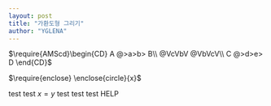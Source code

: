 ```yaml
---
layout: post
title: "가환도형 그리기"
author: "YGLENA"
---
```

$\require{AMScd}\begin{CD}
A @>a>b> B\\
@VcVbV @VbVcV\\
C @>d>e> D
\end{CD}$

$\require{enclose} \enclose{circle}{x}$

test test $x=y$ test test test HELP
